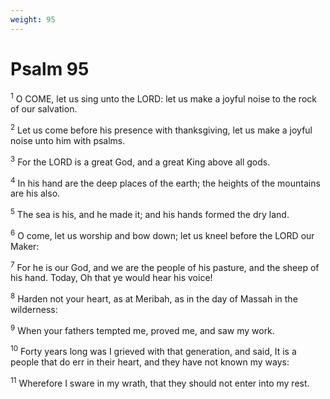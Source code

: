 ```yaml
---
weight: 95
---
```


# Psalm 95

<sup>1</sup> O COME, let us sing unto the LORD: let us make a joyful noise to the rock of our salvation. 

<sup>2</sup> Let us come before his presence with thanksgiving, let us make a joyful noise unto him with psalms. 

<sup>3</sup> For the LORD is a great God, and a great King above all gods. 

<sup>4</sup> In his hand are the deep places of the earth; the heights of the mountains are his also. 

<sup>5</sup> The sea is his, and he made it; and his hands formed the dry land. 

<sup>6</sup> O come, let us worship and bow down; let us kneel before the LORD our Maker: 

<sup>7</sup> For he is our God, and we are the people of his pasture, and the sheep of his hand. Today, Oh that ye would hear his voice! 

<sup>8</sup> Harden not your heart, as at Meribah, as in the day of Massah in the wilderness: 

<sup>9</sup> When your fathers tempted me, proved me, and saw my work. 

<sup>10</sup> Forty years long was I grieved with that generation, and said, It is a people that do err in their heart, and they have not known my ways: 

<sup>11</sup> Wherefore I sware in my wrath, that they should not enter into my rest. 


